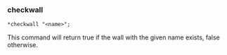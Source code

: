 ### checkwall
```
*checkwall "<name>";
```

This command will return true if the wall with the given name exists, false otherwise.
